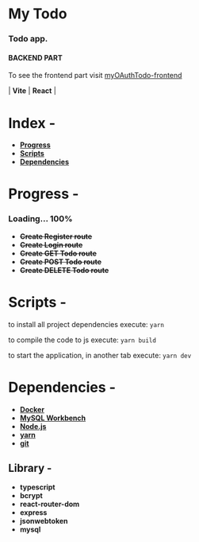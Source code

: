 # My Todo

### Todo app.

#### BACKEND PART

To see the frontend part visit [myOAuthTodo-frontend](https://github.com/JohnsCoder/myOauthTodo-frontend)

| **Vite** | **React** | 

# Index -

- **[Progress](#progress--)**
- **[Scripts](#scripts--)**
- **[Dependencies](#dependencies--)**
#
# Progress -

### Loading... 100%

- ~~**Create Register route**~~
- ~~**Create Login route**~~
- ~~**Create GET Todo route**~~
- ~~**Create POST Todo route**~~
- ~~**Create DELETE Todo route**~~

#
# Scripts - 
to install all project dependencies execute:
`yarn`

to compile the code to js execute:
`yarn build`

to start the application, in another tab execute: 
`yarn dev`
#
# Dependencies -
- **[Docker](https://www.docker.com/get-started/)**
- **[MySQL Workbench](https://dev.mysql.com/downloads/workbench/)**
- **[Node.js](https://nodejs.org/en/)**
- **[yarn](https://yarnpkg.com/getting-started/install)**
- **[git](https://git-scm.com/downloads)**

## Library - 
- **typescript**
- **bcrypt**
- **react-router-dom**
- **express**
- **jsonwebtoken**
- **mysql**
